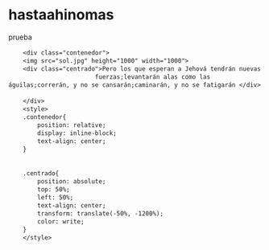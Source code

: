 # hastaahinomas
prueba
<DOCTYPE html>
<html>
	<head>
		<title> HASTA AHI NO MAS !</title>
	</head>
	<body>
		
		<div class="contenedor">
		<img src="sol.jpg" height="1000" width="1000">
		<div class="centrado">Pero los que esperan a Jehová tendrán nuevas 
							fuerzas;levantarán alas como las águilas;correrán, y no se cansarán;caminarán, y no se fatigarán </div>

		</div>
		<style>
		.contenedor{
		    position: relative;
		    display: inline-block;
		    text-align: center;
		}
		 

		.centrado{
		    position: absolute;
		    top: 50%;
		    left: 50%;
		    text-align: center;
		    transform: translate(-50%, -1200%);
		    color: write;
		}
		</style>
